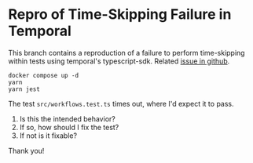 # Repro of Time-Skipping Failure in Temporal

This branch contains a reproduction of a failure to perform time-skipping within tests using temporal's typescript-sdk. Related [issue in github](https://github.com/temporalio/sdk-java/issues/1565).

```
docker compose up -d
yarn
yarn jest
```

The test `src/workflows.test.ts` times out, where I'd expect it to pass.

1) Is this the intended behavior?
2) If so, how should I fix the test?
3) If not is it fixable?

Thank you!
